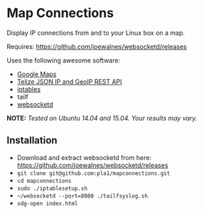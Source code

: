 # Map Connections

Display IP connections from and to your Linux box on a map.

Requires: https://github.com/joewalnes/websocketd/releases

Uses the following awesome software:

* [Google Maps](https://developers.google.com/maps/)
* [Telize JSON IP and GeoIP REST API](http://www.telize.com)
* [iptables](http://en.wikipedia.org/wiki/Iptables)
* tailf
* [websocketd](https://github.com/joewalnes/websocketd)

**NOTE:** *Tested on Ubuntu 14.04 and 15.04. Your results may vary.*

## Installation

* Download and extract websocketd from here: https://github.com/joewalnes/websocketd/releases
* `git clone git@github.com:pla1/mapconnections.git`
* `cd mapconnections`
* `sudo ./iptablesetup.sh`
* `~/websocketd --port=8080 ./tailfsyslog.sh`
* `xdg-open index.html`
